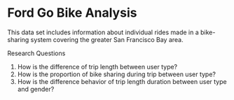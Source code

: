 # Ford Go Bike Analysis

This data set includes information about individual rides made in a bike-sharing system covering the greater San Francisco Bay area.

Research Questions
1. How is the difference of trip length between user type?
2. How is the proportion of bike sharing during trip between user type?
3. How is the difference behavior of trip length duration between user type and gender?

